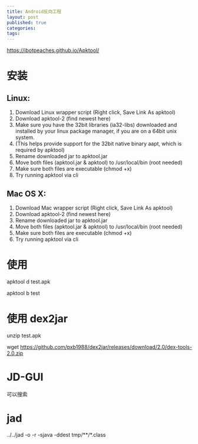 ```yaml
---
title: Android反向工程
layout: post
published: true
categories: 
tags: 
---
```


https://ibotpeaches.github.io/Apktool/

# 安装

## Linux:
1. Download Linux wrapper script (Right click, Save Link As apktool)
2. Download apktool-2 (find newest here)
3. Make sure you have the 32bit libraries (ia32-libs) downloaded and installed by your linux package manager, if you are on a 64bit unix system.
4. (This helps provide support for the 32bit native binary aapt, which is required by apktool)
5. Rename downloaded jar to apktool.jar
6. Move both files (apktool.jar & apktool) to /usr/local/bin (root needed)
7. Make sure both files are executable (chmod +x)
8. Try running apktool via cli

## Mac OS X:
1. Download Mac wrapper script (Right click, Save Link As apktool)
2. Download apktool-2 (find newest here)
3. Rename downloaded jar to apktool.jar
4. Move both files (apktool.jar & apktool) to /usr/local/bin (root needed)
5. Make sure both files are executable (chmod +x)
6. Try running apktool via cli

# 使用

apktool d test.apk

apktool b test


# 使用 dex2jar
unzip test.apk

wget https://github.com/pxb1988/dex2jar/releases/download/2.0/dex-tools-2.0.zip

# JD-GUI
可以搜索

# jad
../../jad -o -r -sjava -ddest tmp/**/*.class
